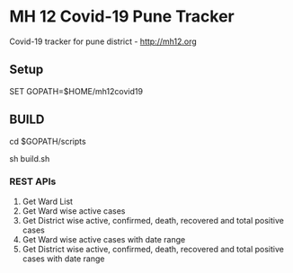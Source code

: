 # MH 12 Covid-19 Pune Tracker
Covid-19 tracker for pune district -  http://mh12.org

## Setup

SET GOPATH=$HOME/mh12covid19

## BUILD

cd $GOPATH/scripts

sh build.sh

### REST APIs

1. Get Ward List
2. Get Ward wise active cases
3. Get District wise active, confirmed, death, recovered and total positive cases
4. Get Ward wise active cases with date range
5. Get District wise active, confirmed, death, recovered and total positive cases with date range



